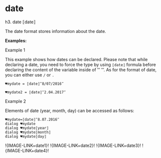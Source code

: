 # date

h3. date ⟦date⟧

The date format stores information about the date.

**Examples:**

Example 1

This example shows how dates can be declared. Please note that while declaring a date, you need to force the type by using `⟦date⟧` formula before declaring the content of the variable inside of ‴ ‴.
As for the format of date, you can either use `/` or `.`

```G1ANT
♥mydate = ⟦date⟧‴8/07/2016‴

```

```G1ANT
♥mydate2 = ⟦date⟧‴2.04.2017‴

```


Example 2

Elements of date (year, month, day) can be accessed as follows:

```G1ANT
♥mydate=⟦date⟧‴8.07.2016‴
dialog ♥mydate
dialog ♥mydate⟦year⟧
dialog ♥mydate⟦month⟧
dialog ♥mydate⟦day⟧

```

!{IMAGE-LINK+date1}!   !{IMAGE-LINK+date2}!   !{IMAGE-LINK+date3}!   !{IMAGE-LINK+date4}!